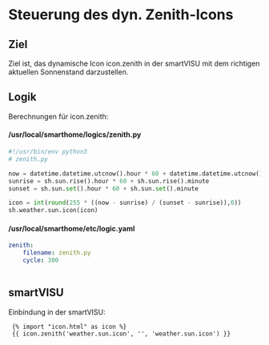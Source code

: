 # Steuerung des dyn. Zenith-Icons

## Ziel

Ziel ist, das dynamische Icon icon.zenith in der smartVISU mit dem richtigen aktuellen Sonnenstand darzustellen.

## Logik

Berechnungen für icon.zenith:

#### /usr/local/smarthome/logics/zenith.py ####

```python
#!/usr/bin/env python3
# zenith.py

now = datetime.datetime.utcnow().hour * 60 + datetime.datetime.utcnow().minute
sunrise = sh.sun.rise().hour * 60 + sh.sun.rise().minute
sunset = sh.sun.set().hour * 60 + sh.sun.set().minute

icon = int(round(255 * ((now - sunrise) / (sunset - sunrise)),0))
sh.weather.sun.icon(icon)

```

#### /usr/local/smarthome/etc/logic.yaml ####

```yaml
zenith:
    filename: zenith.py
    cycle: 300
    
```

## smartVISU

Einbindung in der smartVISU:

```
 {% import "icon.html" as icon %}
 {{ icon.zenith('weather.sun.icon', '', 'weather.sun.icon') }}
 
```

